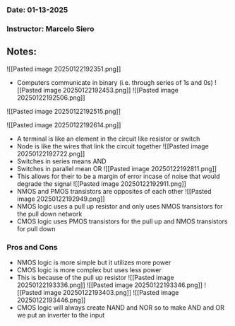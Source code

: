 ### Date: 01-13-2025
### Instructor: Marcelo Siero


## Notes:

![[Pasted image 20250122192351.png]]
- Computers communicate in binary (i.e. through series of 1s and 0s)
![[Pasted image 20250122192453.png]]
![[Pasted image 20250122192506.png]]

![[Pasted image 20250122192515.png]]

![[Pasted image 20250122192614.png]]
- A terminal is like an element in the circuit like resistor or switch
- Node is like the wires that link the circuit together
![[Pasted image 20250122192722.png]]
- Switches in series means AND
- Switches in parallel mean OR
![[Pasted image 20250122192811.png]]
- This allows for their to be a margin of error incase of noise that would degrade the signal
![[Pasted image 20250122192911.png]]
- NMOS and PMOS transistors are opposites of each other
![[Pasted image 20250122192949.png]]
- NMOS logic uses a pull up resistor and only uses NMOS transistors for the pull down network
- CMOS logic uses PMOS transistors for the pull up and NMOS transistors for pull down
### Pros and Cons
- NMOS logic is more simple but it utilizes more power
- CMOS logic is more complex but uses less power
- This is because of the pull up resistor
![[Pasted image 20250122193336.png]]
![[Pasted image 20250122193346.png]]
![[Pasted image 20250122193403.png]]
![[Pasted image 20250122193446.png]]
- CMOS logic will always create NAND and NOR so to make AND and OR we put an inverter to the input

